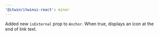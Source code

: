 ```yaml
---
'@itwin/itwinui-react': minor
---
```


Added new `isExternal` prop to `Anchor`. When true, displays an icon at the end of link text.
